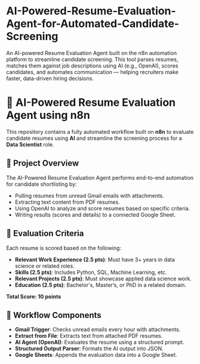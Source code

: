 # AI-Powered-Resume-Evaluation-Agent-for-Automated-Candidate-Screening
An AI-powered Resume Evaluation Agent built on the n8n automation platform to streamline candidate screening. This tool parses resumes, matches them against job descriptions using AI (e.g., OpenAI), scores candidates, and automates communication — helping recruiters make faster, data-driven hiring decisions.
# 🤖 AI-Powered Resume Evaluation Agent using n8n

This repository contains a fully automated workflow built on **n8n** to evaluate candidate resumes using **AI** and streamline the screening process for a **Data Scientist** role.

## 📌 Project Overview

The AI-Powered Resume Evaluation Agent performs end-to-end automation for candidate shortlisting by:
- Pulling resumes from unread Gmail emails with attachments.
- Extracting text content from PDF resumes.
- Using OpenAI to analyze and score resumes based on specific criteria.
- Writing results (scores and details) to a connected Google Sheet.

## 🧠 Evaluation Criteria

Each resume is scored based on the following:
- **Relevant Work Experience (2.5 pts)**: Must have 3+ years in data science or related roles.
- **Skills (2.5 pts)**: Includes Python, SQL, Machine Learning, etc.
- **Relevant Projects (2.5 pts)**: Must showcase applied data science work.
- **Education (2.5 pts)**: Bachelor's, Master’s, or PhD in a related domain.

**Total Score: 10 points**

## 🔄 Workflow Components

- **Gmail Trigger**: Checks unread emails every hour with attachments.
- **Extract from File**: Extracts text from attached PDF resumes.
- **AI Agent (OpenAI)**: Evaluates the resume using a structured prompt.
- **Structured Output Parser**: Formats the AI output into JSON.
- **Google Sheets**: Appends the evaluation data into a Google Sheet.



